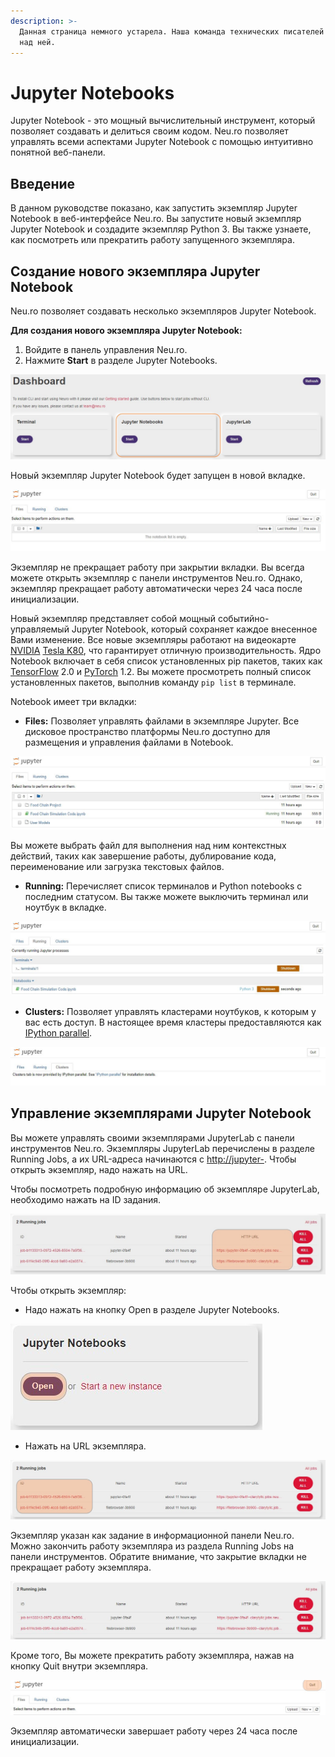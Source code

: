 ```yaml
---
description: >-
  Данная страница немного устарела. Наша команда технических писателей работает
  над ней.
---
```


# Jupyter Notebooks

Jupyter Notebook - это мощный вычислительный инструмент, который позволяет создавать и делиться своим кодом. Neu.ro позволяет управлять всеми аспектами Jupyter Notebook с помощью интуитивно понятной веб-панели.

## Введение

В данном руководстве показано, как запустить экземпляр Jupyter Notebook в веб-интерфейсе Neu.ro. Вы запустите новый экземпляр Jupyter Notebook и создадите экземпляр Python 3. Вы также узнаете, как посмотреть или прекратить работу запущенного экземпляра.

## Создание нового экземпляра Jupyter Notebook

Neu.ro позволяет создавать несколько экземпляров Jupyter Notebook.

**Для создания нового экземпляра Jupyter Notebook:**

1. Войдите в панель управления Neu.ro.
2. Нажмите **Start** в разделе Jupyter Notebooks.

![](../.gitbook/assets/Jupyter_Dashboard.jpg)

Новый экземпляр Jupyter Notebook будет запущен в новой вкладке.

![](../.gitbook/assets/Jupyter_Notebok.jpg)

Экземпляр не прекращает работу при закрытии вкладки. Вы всегда можете открыть экземпляр с панели инструментов Neu.ro. Однако, экземпляр прекращает работу автоматически через 24 часа после инициализации.

Новый экземпляр представляет собой мощный событийно-управляемый Jupyter Notebook, который сохраняет каждое внесенное Вами изменение. Все новые экземпляры работают на видеокарте [NVIDIA](https://www.nvidia.com/en-gb/data-center/tesla-k80/) [Tesla K80](https://www.nvidia.com/en-gb/data-center/tesla-k80/), что гарантирует отличную производительность. Ядро Notebook включает в себя список установленных pip пакетов, таких как [TensorFlow](https://www.tensorflow.org/) 2.0 и [PyTorch](https://pytorch.org/) 1.2. Вы можете просмотреть полный список установленных пакетов, выполнив команду `pip list` в терминале.

Notebook имеет три вкладки:

* **Files:** Позволяет управлять файлами в экземпляре Jupyter. Все дисковое пространство платформы Neu.ro доступно для размещения и управления файлами в Notebook.

![](../.gitbook/assets/Jupyter_Files.JPG)

Вы можете выбрать файл для выполнения над ним контекстных действий, таких как завершение работы, дублирование кода, переименование или загрузка текстовых файлов.

* **Running:** Перечисляет список терминалов и Python notebooks с последним статусом. Вы также можете выключить терминал или ноутбук в вкладке.

![](../.gitbook/assets/Jupyter_Running_Tab.JPG)

* **Clusters:** Позволяет управлять кластерами ноутбуков, к которым у вас есть доступ. В настоящее время кластеры предоставляются как [IPython parallel](https://github.com/ipython/ipyparallel).

![](../.gitbook/assets/Jupyter_Clusters.jpg)

## Управление экземплярами Jupyter Notebook

Вы можете управлять своими экземплярами JupyterLab с панели инструментов Neu.ro. Экземпляры JupyterLab перечислены в разделе Running Jobs, а их URL-адреса начинаются с [http://jupyter-](http://jupyter-). Чтобы открыть экземпляр, надо нажать на URL.

Чтобы посмотреть подробную информацию об экземпляре JupyterLab, необходимо нажать на ID задания.

![](../.gitbook/assets/Jupyter_URLs_1.jpg)

Чтобы открыть экземпляр:

* Надо нажать на кнопку Open в разделе Jupyter Notebooks.

![](../.gitbook/assets/Jupyter_Open.jpg)

* Нажать на URL экземпляра.

![](../.gitbook/assets/Jupyter_Running_Jobs_IDs.jpg)

Экземпляр указан как задание в информационной панели Neu.ro. Можно закончить работу экземпляра из раздела Running Jobs на панели инструментов. Обратите внимание, что закрытие вкладки не прекращает работу экземпляра.

![](../.gitbook/assets/Jupyter_Running_AllJobs.JPG)

Кроме того, Вы можете прекратить работу экземпляра, нажав на кнопку Quit внутри экземпляра.

![](../.gitbook/assets/Jupyter_Quit.jpg)

Экземпляр автоматически завершает работу через 24 часа после инициализации.

